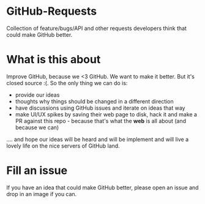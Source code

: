 GitHub-Requests
===============

Collection of feature/bugs/API and other requests developers think that could make GitHub better.

# What is this about

Improve GitHub, because we <3 GitHub. We want to make it better. But it's closed source :(. So the only thing we can do is:
- provide our ideas
- thoughts why things should be changed in a different direction
- have discussions using GitHub issues and iterate on ideas that way
- make UI/UX spikes by saving their web page to disk, hack it and make a PR against this repo - because that's what the __web__ is all about (and because we can)

…. and hope our ideas will be heard and will be implement and will live a lovely life on the nice servers of GitHub land.

# Fill an issue

If you have an idea that could make GitHub better, please open an issue and drop in an image if you can.

